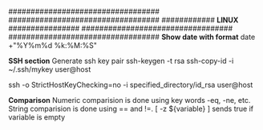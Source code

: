 
##################################
##################################
############ **LINUX** ################
##################################
##################################
**Show date with format**
date +"%Y%m%d %k:%M:%S"

**SSH section**
Generate ssh key pair
ssh-keygen -t rsa
ssh-copy-id -i ~/.ssh/mykey user@host

ssh -o StrictHostKeyChecking=no -i specified_directory/id_rsa user@host

**Comparison**
Numeric comparision is done using key words -eq, -ne, etc.
String comparision is done using == and !=.
[ -z ${variable} ] sends true if variable is empty
